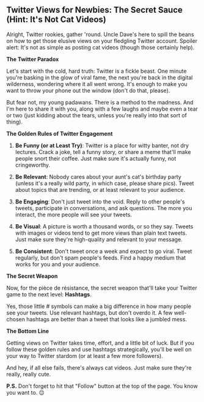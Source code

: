 ## Twitter Views for Newbies: The Secret Sauce (Hint: It's Not Cat Videos)

Alright, Twitter rookies, gather 'round. Uncle Dave's here to spill the beans on how to get those elusive views on your fledgling Twitter account. Spoiler alert: It's not as simple as posting cat videos (though those certainly help). 

**The Twitter Paradox**

Let's start with the cold, hard truth: Twitter is a fickle beast. One minute you're basking in the glow of viral fame, the next you're back in the digital wilderness, wondering where it all went wrong. It's enough to make you want to throw your phone out the window (don't do that, please).

But fear not, my young padawans. There is a method to the madness. And I'm here to share it with you, along with a few laughs and maybe even a tear or two (just kidding about the tears, unless you're really into that sort of thing).

**The Golden Rules of Twitter Engagement**

1. **Be Funny (or at Least Try)**: Twitter is a place for witty banter, not dry lectures. Crack a joke, tell a funny story, or share a meme that'll make people snort their coffee. Just make sure it's actually funny, not cringeworthy.

2. **Be Relevant**: Nobody cares about your aunt's cat's birthday party (unless it's a really wild party, in which case, please share pics). Tweet about topics that are trending, or at least relevant to your audience.

3. **Be Engaging**: Don't just tweet into the void. Reply to other people's tweets, participate in conversations, and ask questions. The more you interact, the more people will see your tweets.

4. **Be Visual**: A picture is worth a thousand words, or so they say. Tweets with images or videos tend to get more views than plain text tweets. Just make sure they're high-quality and relevant to your message.

5. **Be Consistent**: Don't tweet once a week and expect to go viral. Tweet regularly, but don't spam people's feeds. Find a happy medium that works for you and your audience.

**The Secret Weapon**

Now, for the pièce de résistance, the secret weapon that'll take your Twitter game to the next level: **Hashtags**. 

Yes, those little # symbols can make a big difference in how many people see your tweets. Use relevant hashtags, but don't overdo it. A few well-chosen hashtags are better than a tweet that looks like a jumbled mess.

**The Bottom Line**

Getting views on Twitter takes time, effort, and a little bit of luck. But if you follow these golden rules and use hashtags strategically, you'll be well on your way to Twitter stardom (or at least a few more followers).

And hey, if all else fails, there's always cat videos. Just make sure they're really, really cute.

**P.S.** Don't forget to hit that "Follow" button at the top of the page. You know you want to. 😉 
